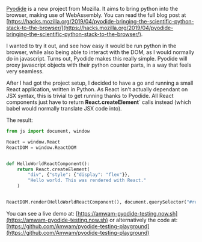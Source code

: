 [Pyodide](https://github.com/iodide-project/pyodide) is a new project from Mozilla.
It aims to bring python into the browser, making use of WebAssembly. You can read the full blog post at [https://hacks.mozilla.org/2019/04/pyodide-bringing-the-scientific-python-stack-to-the-browser/](https://hacks.mozilla.org/2019/04/pyodide-bringing-the-scientific-python-stack-to-the-browser/).

I wanted to try it out, and see how easy it would be run python in the browser, while also being able to interact with the DOM, as I would normally do in javascript. Turns out, Pyodide makes this really simple. Pyodide will proxy javascript objects with their python counter parts, in a way that feels very seamless.

After I had got the project setup, I decided to have a go and running a small React application, written in Python.
As React isn't actually dependant on JSX syntax, this is trivial to get running thanks to Pyodide. All React components just have to return **React.createElement**` calls instead (which babel would normally translate JSX code into).

The result:

```python
from js import document, window

React = window.React
ReactDOM = window.ReactDOM


def HelloWorldReactComponent():
    return React.createElement(
        "div", {"style": {"display": "flex"}},
        "Hello world. This was rendered with React."
    )


ReactDOM.render(HelloWorldReactComponent(), document.querySelector("#result"))
```

You can see a live demo at: [https://amwam-pyodide-testing.now.sh](https://amwam-pyodide-testing.now.sh) or alternatively the code at: [https://github.com/Amwam/pyodide-testing-playground](https://github.com/Amwam/pyodide-testing-playground)
